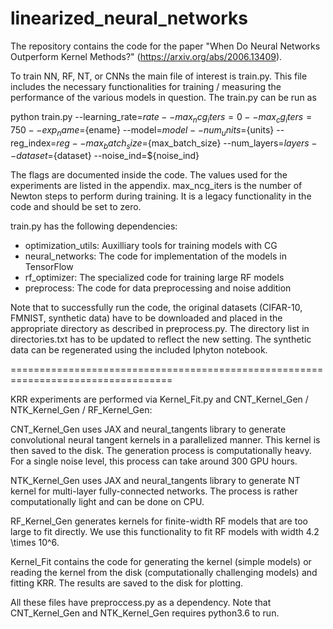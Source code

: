 # linearized_neural_networks
The repository contains the code for the paper "When Do Neural Networks Outperform Kernel Methods?" (https://arxiv.org/abs/2006.13409). 

To train NN, RF, NT, or CNNs the main file of interest is train.py. This file includes 
the necessary functionalities for training / measuring the performance of the various 
models in question. The train.py can be run as

python train.py --learning_rate=${rate} --max_ncg_iters=0 --max_cg_iters=750 --exp_name=${ename} --model=${model} --num_units=${units} 
--reg_index=${reg} --max_batch_size=${max_batch_size} --num_layers=${layers} --dataset=${dataset} --noise_ind=${noise_ind}

The flags are documented inside the code. The values used for the experiments are listed in the appendix. max_ncg_iters is the number
of Newton steps to perform during training. It is a legacy functionality in the code and should be set to zero. 

train.py has the following dependencies:
* optimization_utils: Auxilliary tools for training models with CG
* neural_networks: The code for implementation of the models in TensorFlow
* rf_optimizer: The specialized code for training large RF models
* preprocess: The code for data preprocessing and noise addition

Note that to successfully run the code, the original datasets (CIFAR-10, FMNIST, synthetic data) have to be downloaded and placed in the appropriate directory as described in preprocess.py. The directory list in directories.txt has to be updated to reflect the new setting. The synthetic data can be regenerated using the included Iphyton notebook.

==================================================================================

KRR experiments are performed via Kernel_Fit.py and CNT_Kernel_Gen / NTK_Kernel_Gen / RF_Kernel_Gen:

CNT_Kernel_Gen uses JAX and neural_tangents library to generate convolutional neural tangent kernels in a parallelized manner. 
This kernel is then saved to the disk. The generation process is computationally heavy. For a single noise level, this process
can take around 300 GPU hours.

NTK_Kernel_Gen uses JAX and neural_tangents library to generate NT kernel for multi-layer fully-connected networks. The process
is rather computationally light and can be done on CPU.

RF_Kernel_Gen generates kernels for finite-width RF models that are too large to fit directly. We use this functionality to fit
RF models with width 4.2 \times 10^6.

Kernel_Fit contains the code for generating the kernel (simple models) or reading the kernel from the disk (computationally 
challenging models) and fitting KRR. The results are saved to the disk for plotting.

All these files have preproccess.py as a dependency. Note that CNT_Kernel_Gen and NTK_Kernel_Gen requires python3.6 to run. 
